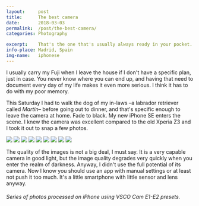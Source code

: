 ```yaml
---
layout:		post
title:		The best camera
date:		2018-03-03
permalink: 	/post/the-best-camera/
categories:	Photography

excerpt: 	That's the one that's usually always ready in your pocket.
info-place: Madrid, Spain
img-name:	iphonese
---
```


I usually carry my Fuji when I leave the house if I don't have a specific plan, just in case. You never know where you can end up, and having that need to document every day of my life makes it even more serious. I think it has to do with my poor memory. 

This Saturday I had to walk the dog of my in-laws –a labrador retriever called *Martín*– before going out to dinner, and that's specific enough to leave the camera at home. Fade to black. My new iPhone SE enters the scene. I knew the camera was excellent compared to the old Xperia Z3 and I took it out to snap a few photos.

<div class="gallery" markdown="1">

![]({{site.url}}/assets{{page.permalink}}{{page.img-name}}01.jpg)
![]({{site.url}}/assets{{page.permalink}}{{page.img-name}}02.jpg)
![]({{site.url}}/assets{{page.permalink}}{{page.img-name}}03.jpg)
![]({{site.url}}/assets{{page.permalink}}{{page.img-name}}04.jpg)
![]({{site.url}}/assets{{page.permalink}}{{page.img-name}}05.jpg)
![]({{site.url}}/assets{{page.permalink}}{{page.img-name}}06.jpg)
![]({{site.url}}/assets{{page.permalink}}{{page.img-name}}07.jpg)
![]({{site.url}}/assets{{page.permalink}}{{page.img-name}}08.jpg)
![]({{site.url}}/assets{{page.permalink}}{{page.img-name}}09.jpg)

</div>

The quality of the images is not a big deal, I must say. It is a very capable camera in good light, but the image quality degrades very quickly when you enter the realm of darkness. Anyway, I didn't use the full potential of its camera. Now I know you should use an app with manual settings or at least not push it too much. It's a little smartphone with little sensor and lens anyway.

###### Series of photos processed on iPhone using VSCO Cam E1-E2 presets.